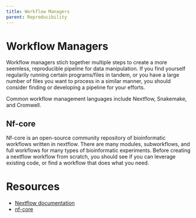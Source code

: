 ```yaml
---
title: Workflow Managers
parent: Reproducibility
---
```


# Workflow Managers

Workflow managers stich together multiple steps to create a more seemless, reproducible pipeline for data manipulation. If you find yourself regularily running certain programs/files in tandem, or you have a large number of files you want to process in a similar manner, you should consider finding or developing a pipeline for your efforts. 

Common workflow management languages include Nextflow, Snakemake, and Cromwell.

## Nf-core

Nf-core is an open-source community repository of bioinformatic workflows written in nextflow. There are many modules, subworkflows, and full workflows for many types of bioinformatic experiments. Before creating a nextflow workflow from scratch, you should see if you can leverage existing code, or find a workflow that does what you need. 

# Resources

- [Nextflow documentation](https://www.nextflow.io/docs/latest/index.html)
- [nf-core](https://nf-co.re/)